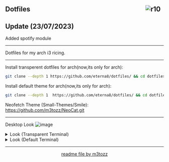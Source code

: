 <img src="https://hits.sh/github.com/eterna8/dotfiles.git.svg?label=views&color=fe7d37" alt="r10" hspace="10"
 align="right" /> Dotfiles
--

Update (23/07/2023)
--
Added spotify module

--------------------------------------------------------------------------

Dotfiles for my arch i3 ricing.<br>

--------------------------------------------------------------------------

Install transperent dotfiles for arch(now,its only for arch): <br>
```bash
git clone --depth 1 https://github.com/eterna8/dotfiles/ && cd dotfiles && sh arch-install.sh
```
Install default theme for arch(now,its only for arch):
```bash
git clone --depth 1  https://github.com/eterna8/dotfiles/ && cd dotfiles && sh arch-install-default.sh
```
Neofetch Theme (Small-Themes/Smile): https://github.com/m3tozz/NeoCat.git

--------------------------------------------------------------------------
Desktop Look
![image](https://github.com/eterna8/dotfiles/assets/79897762/0baa7b07-b597-483f-8902-007437633cfc)

<details>
<summary> Look (Transparent Terminal) </summary>
![image](https://github.com/eterna8/dotfiles/assets/139211439/c76d9119-8df7-412a-a92c-e6f58b7fcfc0)
</details>

<details>
<summary> Look (Default Terminal) </summary> 

 ![image](https://github.com/eterna8/dotfiles/assets/139211439/bb55d01a-c193-4e1f-b81c-dc008abce650)
</details>

--------------------------------------------------------------------------
<p align="center"><a href="https://github.com/m3tozz">readme file by m3tozz
